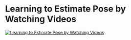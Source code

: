 # Learning to Estimate Pose by Watching Videos

[![Learning to Estimate Pose by Watching Videos](http://img.youtube.com/vi/v=coWdAc1m_2Y/0.jpg)](https://www.youtube.com/watch?v=coWdAc1m_2Y "Learning to Estimate Pose by Watching Videos")
